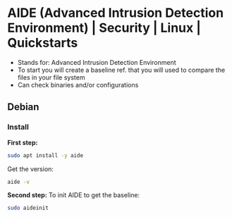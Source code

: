 # AIDE (Advanced Intrusion Detection Environment) | Security | Linux | Quickstarts
- Stands for: Advanced Intrusion Detection Environment
- To start you will create a baseline ref. that you will used to compare the files in your file system
- Can check binaries and/or configurations

## Debian
### Install
**First step:** 
```bash
sudo apt install -y aide
```
Get the version: 
```bash
aide -v
```
**Second step:** 
To init AIDE to get the baseline: 
```bash
sudo aideinit
```


